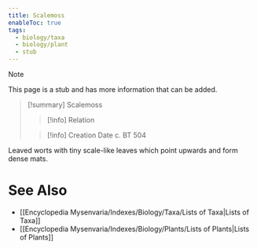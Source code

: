 ```yaml
---
title: Scalemoss
enableToc: true
tags:
  - biology/taxa
  - biology/plant
  - stub
---
```


> [!note]
> This page is a stub and has more information that can be added.

> [!summary] Scalemoss
> > [!info] Relation
>
> > [!info] Creation Date
> > c. BT 504

Leaved worts with tiny scale-like leaves which point upwards and form dense mats.

# See Also
- [[Encyclopedia Mysenvaria/Indexes/Biology/Taxa/Lists of Taxa|Lists of Taxa]]
- [[Encyclopedia Mysenvaria/Indexes/Biology/Plants/Lists of Plants|Lists of Plants]]
